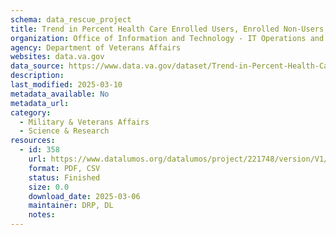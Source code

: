 ```yaml
---
schema: data_rescue_project 
title: Trend in Percent Health Care Enrolled Users, Enrolled Non-Users & Non-Enrolled among Service-Connected Disabled Veterans, FY2010-2021
organization: Office of Information and Technology - IT Operations and Services (ITOPS)
agency: Department of Veterans Affairs
websites: data.va.gov
data_source: https://www.data.va.gov/dataset/Trend-in-Percent-Health-Care-Enrolled-Users-Enroll/rsf3-z67i
description: 
last_modified: 2025-03-10
metadata_available: No
metadata_url: 
category:
  - Military & Veterans Affairs 
  - Science & Research 
resources:
  - id: 358
    url: https://www.datalumos.org/datalumos/project/221748/version/V1/view
    format: PDF, CSV
    status: Finished
    size: 0.0
    download_date: 2025-03-06
    maintainer: DRP, DL
    notes: 
---
```

